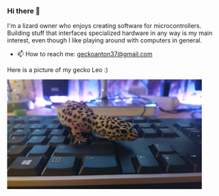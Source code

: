 ### Hi there 👋

I'm a lizard owner who enjoys creating software for microcontrollers. Building stuff that interfaces specialized hardware in any way is my main interest, even though I like playing around with computers in general.

- 📫 How to reach me: geckoanton37@gmail.com

Here is a picture of my gecko Leo :)

<p align="left">
  <img src="leo.jpg" height="256" alt="Leo">
</p>

<!--
**antongecko/antongecko** is a ✨ _special_ ✨ repository because its `README.md` (this file) appears on your GitHub profile.

Here are some ideas to get you started:

- 🔭 I’m currently working on ...
- 🌱 I’m currently learning ...
- 👯 I’m looking to collaborate on ...
- 🤔 I’m looking for help with ...
- 💬 Ask me about ...

- 😄 Pronouns: ...
- ⚡ Fun fact: ...
-->
